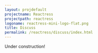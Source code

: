 ```yaml
---
layout: projdefault
projectname: Reactress
projectpath: reactress
logoname: reactress-mini-logo-flat.png
title: Discuss
permalink: /reactress/discuss/index.html
---
```




Under construction!

